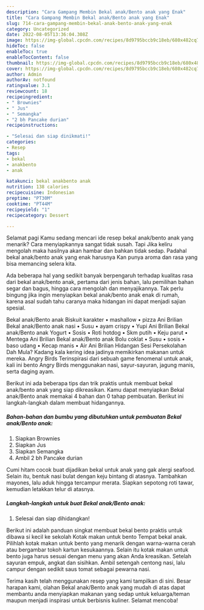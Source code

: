 ```yaml
---
description: "Cara Gampang Membin Bekal anak/Bento anak yang Enak"
title: "Cara Gampang Membin Bekal anak/Bento anak yang Enak"
slug: 714-cara-gampang-membin-bekal-anak-bento-anak-yang-enak
category: Uncategorized
date: 2022-08-05T13:36:04.308Z
image: https://img-global.cpcdn.com/recipes/8d9795bccb9c18eb/680x482cq70/bekal-anakbento-anak-foto-resep-utama.jpg
hideToc: false
enableToc: true
enableTocContent: false
thumbnail: https://img-global.cpcdn.com/recipes/8d9795bccb9c18eb/680x482cq70/bekal-anakbento-anak-foto-resep-utama.jpg
cover: https://img-global.cpcdn.com/recipes/8d9795bccb9c18eb/680x482cq70/bekal-anakbento-anak-foto-resep-utama.jpg
author: Admin
authorAv: notfound
ratingvalue: 3.1
reviewcount: 18
recipeingredient:
- " Brownies"
- " Jus"
- " Semangka"
- "2 bh Pancake durian"
recipeinstructions:

- "Selesai dan siap dinikmati!"
categories:
- Resep
tags:
- bekal
- anakbento
- anak

katakunci: bekal anakbento anak 
nutrition: 138 calories
recipecuisine: Indonesian
preptime: "PT30M"
cooktime: "PT44M"
recipeyield: "1"
recipecategory: Dessert

---
```



Selamat pagi Kamu sedang mencari ide resep bekal anak/bento anak yang menarik? Cara menyiapkannya sangat tidak susah. Tapi Jika keliru mengolah maka hasilnya akan hambar dan bahkan tidak sedap. Padahal bekal anak/bento anak yang enak harusnya Kan punya aroma dan rasa yang bisa memancing selera kita.


Ada beberapa hal yang sedikit banyak berpengaruh terhadap kualitas rasa dari bekal anak/bento anak, pertama dari jenis bahan, lalu pemilihan bahan segar dan bagus, hingga cara mengolah dan menyajikannya. Tak perlu bingung jika ingin menyiapkan bekal anak/bento anak enak di rumah, karena asal sudah tahu caranya maka hidangan ini dapat menjadi sajian spesial.

Bekal anak/Bento anak Biskuit karakter • mashallow • pizza Ani Brilian Bekal anak/Bento anak nasi • Susu • ayam crispy • Yupi Ani Brilian Bekal anak/Bento anak Yogurt • Sosis • Roti hotdog • Skm putih • Keju parut • Mentega Ani Brilian Bekal anak/Bento anak Bolu coklat • Susu • sosis • baso udang • Kecap manis • Air Ani Brilian Hidangan Sesi Persekolahan Dah Mula? Kadang kala kering idea jadinya memikirkan makanan untuk mereka. Angry Birds Terinspirasi dari sebuah game fenomenal untuk anak, kali ini bento Angry Birds menggunakan nasi, sayur-sayuran, jagung manis, serta daging ayam.


Berikut ini ada beberapa tips dan trik praktis untuk membuat bekal anak/bento anak yang siap dikreasikan. Kamu dapat menyiapkan Bekal anak/Bento anak memakai 4 bahan dan 0 tahap pembuatan. Berikut ini langkah-langkah dalam membuat hidangannya.

<!--inarticleads1-->

##### Bahan-bahan dan bumbu yang dibutuhkan untuk pembuatan Bekal anak/Bento anak:

1. Siapkan  Brownies
1. Siapkan  Jus
1. Siapkan  Semangka
1. Ambil 2 bh Pancake durian


Cumi hitam cocok buat dijadikan bekal untuk anak yang gak alergi seafood. Selain itu, bentuk nasi bulat dengan keju bintang di atasnya. Tambahkan mayones, lalu aduk hingga tercampur merata. Siapkan sepotong roti tawar, kemudian letakkan telur di atasnya. 

<!--inarticleads2-->

##### Langkah-langkah untuk buat Bekal anak/Bento anak:


1. Selesai dan siap dihidangkan!

Berikut ini adalah panduan singkat membuat bekal bento praktis untuk dibawa si kecil ke sekolah Kotak makan untuk bento Tempat bekal anak. Pilihlah kotak makan untuk bento yang menarik dengan warna-warna cerah atau bergambar tokoh kartun kesukaannya. Selain itu kotak makan untuk bento juga harus sesuai dengan menu yang akan Anda kreasikan. Setelah sayuran empuk, angkat dan sisihkan. Ambil setengah centong nasi, lalu campur dengan sedikit saus tomat sebagai pewarna nasi. 

Terima kasih telah menggunakan resep yang kami tampilkan di sini. Besar harapan kami, olahan Bekal anak/Bento anak yang mudah di atas dapat membantu anda menyiapkan makanan yang sedap untuk keluarga/teman maupun menjadi inspirasi untuk berbisnis kuliner. Selamat mencoba!

